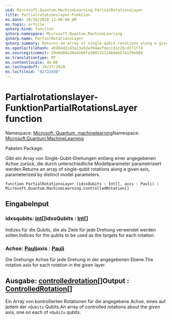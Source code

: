```yaml
---
uid: Microsoft.Quantum.MachineLearning.PartialRotationsLayer
title: Partialrotationslayer-Funktion
ms.date: 10/26/2020 12:00:00 AM
ms.topic: article
qsharp.kind: function
qsharp.namespace: Microsoft.Quantum.MachineLearning
qsharp.name: PartialRotationsLayer
qsharp.summary: Returns an array of single-qubit rotations along a given axis, parameterized by distinct model parameters.
ms.openlocfilehash: ab964d2c43a13a5daf64aefdeccd1c26cd371ff4
ms.sourcegitcommit: 29e0d88a30e4166fa580132124b0eb57e1f0e986
ms.translationtype: MT
ms.contentlocale: de-DE
ms.lasthandoff: 10/27/2020
ms.locfileid: "92722430"
---
```

# <a name="partialrotationslayer-function"></a><span data-ttu-id="69405-102">Partialrotationslayer-Funktion</span><span class="sxs-lookup"><span data-stu-id="69405-102">PartialRotationsLayer function</span></span>

<span data-ttu-id="69405-103">Namespace: [Microsoft. Quantum. machinelearning](xref:Microsoft.Quantum.MachineLearning)</span><span class="sxs-lookup"><span data-stu-id="69405-103">Namespace: [Microsoft.Quantum.MachineLearning](xref:Microsoft.Quantum.MachineLearning)</span></span>

<span data-ttu-id="69405-104">Paketen [](https://nuget.org/packages/)</span><span class="sxs-lookup"><span data-stu-id="69405-104">Package: [](https://nuget.org/packages/)</span></span>


<span data-ttu-id="69405-105">Gibt ein Array von Single-Qubit-Drehungen entlang einer angegebenen Achse zurück, die durch unterschiedliche Modellparameter parametrisiert werden.</span><span class="sxs-lookup"><span data-stu-id="69405-105">Returns an array of single-qubit rotations along a given axis, parameterized by distinct model parameters.</span></span>

```qsharp
function PartialRotationsLayer (idxsQubits : Int[], axis : Pauli) : Microsoft.Quantum.MachineLearning.ControlledRotation[]
```


## <a name="input"></a><span data-ttu-id="69405-106">Eingabe</span><span class="sxs-lookup"><span data-stu-id="69405-106">Input</span></span>

### <a name="idxsqubits--int"></a><span data-ttu-id="69405-107">idxsqubits: [int](xref:microsoft.quantum.lang-ref.int)[]</span><span class="sxs-lookup"><span data-stu-id="69405-107">idxsQubits : [Int](xref:microsoft.quantum.lang-ref.int)[]</span></span>

<span data-ttu-id="69405-108">Indizes für die Qubits, die als Ziele für jede Drehung verwendet werden sollen.</span><span class="sxs-lookup"><span data-stu-id="69405-108">Indices for the qubits to be used as the targets for each rotation.</span></span>


### <a name="axis--pauli"></a><span data-ttu-id="69405-109">Achse: [Pauli](xref:microsoft.quantum.lang-ref.pauli)</span><span class="sxs-lookup"><span data-stu-id="69405-109">axis : [Pauli](xref:microsoft.quantum.lang-ref.pauli)</span></span>

<span data-ttu-id="69405-110">Die Drehungs Achse für jede Drehung in der angegebenen Ebene.</span><span class="sxs-lookup"><span data-stu-id="69405-110">The rotation axis for each rotation in the given layer.</span></span>



## <a name="output--controlledrotation"></a><span data-ttu-id="69405-111">Ausgabe: [controlledrotation](xref:Microsoft.Quantum.MachineLearning.ControlledRotation)[]</span><span class="sxs-lookup"><span data-stu-id="69405-111">Output : [ControlledRotation](xref:Microsoft.Quantum.MachineLearning.ControlledRotation)[]</span></span>

<span data-ttu-id="69405-112">Ein Array von kontrollierten Rotationen für die angegebene Achse, eines auf jedem der `nQubits` Qubits.</span><span class="sxs-lookup"><span data-stu-id="69405-112">An array of controlled rotations about the given axis, one on each of `nQubits` qubits.</span></span>